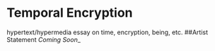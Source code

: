 # Temporal Encryption
hypertext/hypermedia essay on time, encryption, being, etc.
##Artist Statement
_Coming Soon__